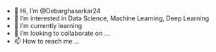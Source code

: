 - 👋 Hi, I’m @Debarghasarkar24
- 👀 I’m interested in Data Science, Machine Learning, Deep Learning 
- 🌱 I’m currently learning 
- 💞️ I’m looking to collaborate on ...
- 📫 How to reach me ...

<!---
Debarghasarkar24/Debarghasarkar24 is a ✨ special ✨ repository because its `README.md` (this file) appears on your GitHub profile.
You can click the Preview link to take a look at your changes.
--->
